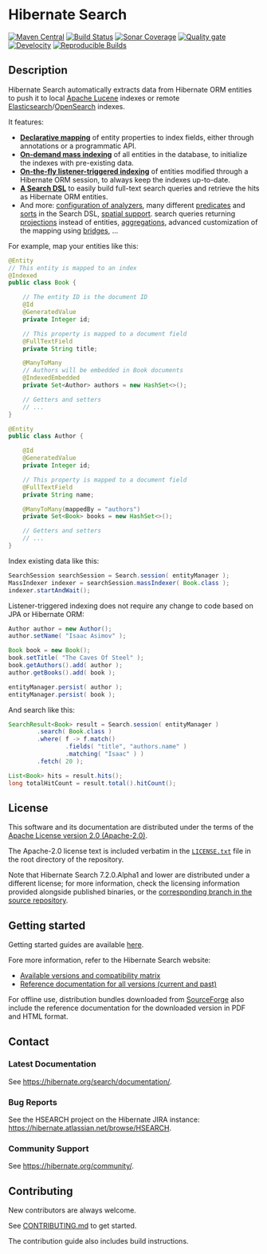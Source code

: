 # Hibernate Search

[![Maven Central](https://img.shields.io/maven-central/v/org.hibernate.search/hibernate-search-mapper-orm.svg?label=Maven%20Central&style=for-the-badge)](https://central.sonatype.com/search?namespace=org.hibernate.search&sort=name)
[![Build Status](https://img.shields.io/jenkins/build?jobUrl=https%3A%2F%2Fci.hibernate.org%2Fjob%2Fhibernate-search%2Fjob%2Fmain%2F&style=for-the-badge)](https://ci.hibernate.org/job/hibernate-search/job/main)
[![Sonar Coverage](https://img.shields.io/sonar/coverage/org.hibernate.search:hibernate-search-parent?server=https%3A%2F%2Fsonarcloud.io&style=for-the-badge)](https://sonarcloud.io/project/activity?id=org.hibernate.search%3Ahibernate-search-parent&graph=coverage)
[![Quality gate](https://img.shields.io/sonar/alert_status/org.hibernate.search:hibernate-search-parent?logo=sonarcloud&server=https%3A%2F%2Fsonarcloud.io&style=for-the-badge)](https://sonarcloud.io/dashboard?id=org.hibernate.search%3Ahibernate-search-parent)
[![Develocity](https://img.shields.io/badge/Revved%20up%20by-Develocity-06A0CE?style=for-the-badge&logo=gradle)](https://ge.hibernate.org/scans?search.rootProjectNames=Hibernate%20Search)
[![Reproducible Builds](https://img.shields.io/endpoint?url=https://raw.githubusercontent.com/jvm-repo-rebuild/reproducible-central/master/content/org/hibernate/search/hibernate-search-bom/badge.json&style=for-the-badge)](https://github.com/jvm-repo-rebuild/reproducible-central/blob/master/content/org/hibernate/search/hibernate-search-bom/README.md)

## Description

Hibernate Search automatically extracts data from Hibernate ORM entities to push it to
local [Apache Lucene](http://lucene.apache.org/) indexes
or remote [Elasticsearch](https://www.elastic.co/products/elasticsearch)/[OpenSearch](https://www.opensearch.org/) indexes.




It features:

* [**Declarative mapping**](https://docs.jboss.org/hibernate/stable/search/reference/en-US/html_single/#mapper-orm-mapping)
of entity properties to index fields,
either through annotations or a programmatic API.
* [**On-demand mass indexing**](https://docs.jboss.org/hibernate/stable/search/reference/en-US/html_single/#mapper-orm-indexing-massindexer)
of all entities in the database,
to initialize the indexes with pre-existing data.
* [**On-the-fly listener-triggered indexing**](https://docs.jboss.org/hibernate/stable/search/reference/en-US/html_single/#listener-triggered-indexing)
of entities modified through a Hibernate ORM session,
to always keep the indexes up-to-date.
* [**A Search DSL**](https://docs.jboss.org/hibernate/stable/search/reference/en-US/html_single/#search-dsl)
to easily build full-text search queries
and retrieve the hits as Hibernate ORM entities.
* And more: [configuration of analyzers](https://docs.jboss.org/hibernate/stable/search/reference/en-US/html_single/#concepts-analysis),
many different [predicates](https://docs.jboss.org/hibernate/stable/search/reference/en-US/html_single/#search-dsl-predicate)
and [sorts](https://docs.jboss.org/hibernate/stable/search/reference/en-US/html_single/#search-dsl-sort)
in the Search DSL,
[spatial support](https://docs.jboss.org/hibernate/stable/search/reference/en-US/html_single/#mapper-orm-geopoint).
search queries returning [projections](https://docs.jboss.org/hibernate/stable/search/reference/en-US/html_single/#search-dsl-projection)
instead of entities,
[aggregations](https://docs.jboss.org/hibernate/stable/search/reference/en-US/html_single/#search-dsl-aggregation),
advanced customization of the mapping using [bridges](https://docs.jboss.org/hibernate/stable/search/reference/en-US/html_single/#mapper-orm-bridge),
...

For example, map your entities like this:

```java
@Entity
// This entity is mapped to an index
@Indexed
public class Book {

    // The entity ID is the document ID
    @Id
    @GeneratedValue
    private Integer id;

    // This property is mapped to a document field
    @FullTextField
    private String title;

    @ManyToMany
    // Authors will be embedded in Book documents
    @IndexedEmbedded
    private Set<Author> authors = new HashSet<>();

    // Getters and setters
    // ...
}

@Entity
public class Author {

    @Id
    @GeneratedValue
    private Integer id;

    // This property is mapped to a document field
    @FullTextField
    private String name;

    @ManyToMany(mappedBy = "authors")
    private Set<Book> books = new HashSet<>();

    // Getters and setters
    // ...
}
```

Index existing data like this:

```java
SearchSession searchSession = Search.session( entityManager );
MassIndexer indexer = searchSession.massIndexer( Book.class );
indexer.startAndWait();
```

Listener-triggered indexing does not require any change to code based on JPA or Hibernate ORM:

```java
Author author = new Author();
author.setName( "Isaac Asimov" );

Book book = new Book();
book.setTitle( "The Caves Of Steel" );
book.getAuthors().add( author );
author.getBooks().add( book );

entityManager.persist( author );
entityManager.persist( book );
```

And search like this:

```java
SearchResult<Book> result = Search.session( entityManager )
        .search( Book.class )
        .where( f -> f.match()
                .fields( "title", "authors.name" )
                .matching( "Isaac" ) )
        .fetch( 20 );

List<Book> hits = result.hits();
long totalHitCount = result.total().hitCount();
```

## License

This software and its documentation are distributed under the terms of
the [Apache License version 2.0 (Apache-2.0)](https://www.apache.org/licenses/LICENSE-2.0.txt).

The Apache-2.0 license text is included verbatim in the [`LICENSE.txt`](LICENSE.txt) file
in the root directory of the repository.

Note that Hibernate Search 7.2.0.Alpha1 and lower are distributed under a different license;
for more information, check the licensing information provided alongside published binaries,
or the [corresponding branch in the source repository](https://github.com/hibernate/hibernate-search/tree/7.1#license).

## Getting started

Getting started guides are available
[here](https://hibernate.org/search/documentation/getting-started/).

Fore more information, refer to the Hibernate Search website:

* [Available versions and compatibility matrix](https://hibernate.org/search/releases/)
* [Reference documentation for all versions (current and past)](https://hibernate.org/search/documentation/)

For offline use, distribution bundles downloaded from [SourceForge](https://sourceforge.net/projects/hibernate/files/hibernate-search/)
also include the reference documentation for the downloaded version in PDF and HTML format. 

## Contact

### Latest Documentation

See <https://hibernate.org/search/documentation/>.

### Bug Reports

See the HSEARCH project on the Hibernate JIRA instance: <https://hibernate.atlassian.net/browse/HSEARCH>.

### Community Support

See <https://hibernate.org/community/>.

## Contributing

New contributors are always welcome.

See [CONTRIBUTING.md](CONTRIBUTING.md) to get started.

The contribution guide also includes build instructions. 
